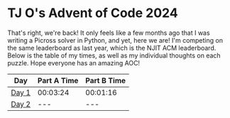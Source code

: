 # TJ O's Advent of Code 2024

That's right, we're back! It only feels like a few months ago that I was writing a Picross solver in Python, and yet, here we are! I'm competing on the same leaderboard as last year, which is the NJIT ACM leaderboard. Below is the table of my times, as well as my individual thoughts on each puzzle. Hope everyone has an amazing AOC!

| Day | Part A Time | Part B Time |
|---|---|---|
| [Day 1](notes/day01.md) | 00:03:24 | 00:01:16 |
| [Day 2](notes/day02.md) | --- | --- |
